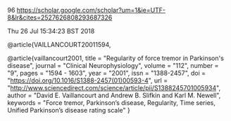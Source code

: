 96
https://scholar.google.com/scholar?um=1&ie=UTF-8&lr&cites=2527626808293687326

Thu 26 Jul 15:34:23 BST 2018

@article{VAILLANCOURT20011594,

@article{vaillancourt2001,
title = "Regularity of force tremor in Parkinson's disease",
journal = "Clinical Neurophysiology",
volume = "112",
number = "9",
pages = "1594 - 1603",
year = "2001",
issn = "1388-2457",
doi = "https://doi.org/10.1016/S1388-2457(01)00593-4",
url = "http://www.sciencedirect.com/science/article/pii/S1388245701005934",
author = "David E. Vaillancourt and Andrew B. Slifkin and Karl M. Newell",
keywords = "Force tremor, Parkinson’s disease, Regularity, Time series, Unified Parkinson’s disease rating scale"
}
